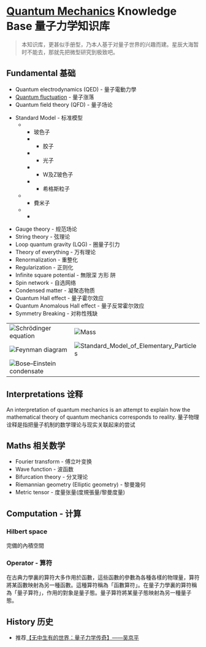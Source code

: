 # [Quantum Mechanics](https://github.com/SZU-BDI/quantum_mechanics_knowledge_base/wiki/Quantum-Mechanics) Knowledge Base 量子力学知识库

> 本知识库，更甚似手册型，乃本人基于对量子世界的兴趣而建。星辰大海暂时不能去，那就先把微型研究到极致吧。

## Fundamental 基础

* Quantum electrodynamics (QED) - 量子電動力學
* [Quantum fluctuation](https://github.com/SZU-BDI/quantum_mechanics_knowledge_base/wiki/Quantum-fluctuation) - 量子涨落
* Quantum field theory (QFD) - 量子场论
- Standard Model - 标准模型
  - - 玻色子
    - - 胶子
    - - 光子
    - - W及Z玻色子
    - - 希格斯粒子
  - - 費米子
  - - 
* Gauge theory - 规范场论
* String theory - 弦理论
* Loop quantum gravity (LQG) - 圈量子引力
* Theory of everything - 万有理论
* Renormalization - 重整化
* Regularization - 正则化
* Infinite square potential - 無限深 方形 阱
* Spin network - 自选网络
* Condensed matter - 凝聚态物质
* Quantum Hall effect - 量子霍尔效应
* Quantum Anomalous Hall effect - 量子反常霍尔效应
* Symmetry Breaking - 对称性残缺

|  |  |
| -- | -- | 
| ![Schrödinger equation](https://wikimedia.org/api/rest_v1/media/math/render/svg/0de8741a7d26ae98689c7b3339e97dfafea9fd26) | ![Mass](https://upload.wikimedia.org/wikipedia/commons/thumb/3/3e/MassProperties.svg/640px-MassProperties.svg.png) |
|![Feynman diagram](https://upload.wikimedia.org/wikipedia/commons/thumb/1/1f/Feynmann_Diagram_Gluon_Radiation.svg/574px-Feynmann_Diagram_Gluon_Radiation.svg.png) | ![Standard_Model_of_Elementary_Particles](https://upload.wikimedia.org/wikipedia/commons/thumb/0/00/Standard_Model_of_Elementary_Particles.svg/600px-Standard_Model_of_Elementary_Particles.svg.png) |
| ![Bose–Einstein condensate](https://upload.wikimedia.org/wikipedia/commons/thumb/1/10/QuantumPhaseTransition.svg/440px-QuantumPhaseTransition.svg.png) | |


## Interpretations 诠释

An interpretation of quantum mechanics is an attempt to explain how the mathematical theory of quantum mechanics corresponds to reality. 量子物理诠释是指把量子机制的数学理论与现实关联起来的尝试

## Maths 相关数学

* Fourier transform - 傅立叶变换
* Wave function - 波函数
* Bifurcation theory - 分叉理论
* Riemannian geometry (Elliptic geometry) - 黎曼幾何
* Metric tensor - 度量张量(度規張量/黎曼度量)

## Computation - 计算

### Hilbert space

完備的內積空間

### Operator - 算符

在古典力學裏的算符大多作用於函數，這些函數的參數為各種各樣的物理量，算符將某函數映射為另一種函數。這種算符稱為「函數算符」。在量子力學裏的算符稱為「量子算符」，作用的對象是量子態。量子算符將某量子態映射為另一種量子態。


## History 历史

* 推荐[【无中生有的世界：量子力学传奇】——吴京平](https://www.zhihu.com/pub/book/119577300)
